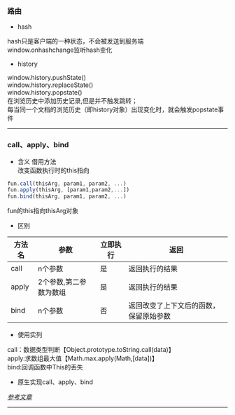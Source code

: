 ### 路由
- hash

hash只是客户端的一种状态，不会被发送到服务端<br>
window.onhashchange监听hash变化<br>

- history

window.history.pushState()<br>
window.history.replaceState()<br>
window.history.popstate()<br>
在浏览历史中添加历史记录,但是并不触发跳转；<br>
每当同一个文档的浏览历史（即history对象）出现变化时，就会触发popstate事件<br>

---

### call、apply、bind
- 含义
借用方法<br>
改变函数执行时的this指向

``` javascript
fun.call(thisArg, param1, param2, ...)
fun.apply(thisArg, [param1,param2,...])
fun.bind(thisArg, param1, param2, ...)
```

fun的this指向thisArg对象

- 区别

| 方法名 | 参数 | 立即执行 | 返回 |
| ----- | ---- | ---- | ---- |
| call | n个参数 | 是 |返回执行的结果|
| apply | 2个参数,第二参数为数组 | 是 |返回执行的结果|
| bind | n个参数 | 否 |返回改变了上下文后的函数，保留原始参数|

- 使用实列

call：数据类型判断【Object.prototype.toString.call(data)】<br>
apply:求数组最大值【Math.max.apply(Math,[data])】<br>
bind:回调函数中This的丢失<br>

- 原生实现call、apply、bind

*[参考文章](https://juejin.im/post/5d469e0851882544b85c32ef)*

---
